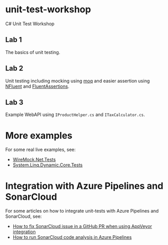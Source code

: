 # unit-test-workshop
C# Unit Test Workshop

## Lab 1
The basics of unit testing.

## Lab 2
Unit testing including mocking using [moq](https://github.com/moq/moq4) and easier assertion using [NFluent](http://www.n-fluent.net/) and [FluentAssertions](https://fluentassertions.com/).

## Lab 3
Example WebAPI using `IProductHelper.cs` and `ITaxCalculator.cs`.

# More examples
For some real live examples, see:
- [WireMock.Net.Tests](https://github.com/WireMock-Net/WireMock.Net/tree/master/test/WireMock.Net.Tests)
- [System.Linq.Dynamic.Core.Tests](https://github.com/StefH/System.Linq.Dynamic.Core/tree/master/test/System.Linq.Dynamic.Core.Tests)

# Integration with Azure Pipelines and SonarCloud
For some articles on how to integrate unit-tests with Azure Pipelines and SonarCloud, see:
- [How to fix SonarCloud issue in a GitHub PR when using AppVeyor integration](https://medium.com/@stef.heyenrath/how-to-fix-sonarcloud-issue-in-a-github-pr-when-using-appveyor-integration-8909b49406b4)
- [How to run SonarCloud code analysis in Azure Pipelines](https://medium.com/@stef.heyenrath/azurepipelines-with-sonarcloud-1091f9756dac)